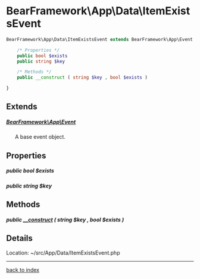 # BearFramework\App\Data\ItemExistsEvent

```php
BearFramework\App\Data\ItemExistsEvent extends BearFramework\App\Event {

	/* Properties */
	public bool $exists
	public string $key

	/* Methods */
	public __construct ( string $key , bool $exists )

}
```

## Extends

##### [BearFramework\App\Event](bearframework.app.event.class.md)

&nbsp;&nbsp;&nbsp;&nbsp;&nbsp;&nbsp;A base event object.

## Properties

##### public bool $exists

##### public string $key

## Methods

##### public [__construct](bearframework.app.data.itemexistsevent.__construct.method.md) ( string $key , bool $exists )

## Details

Location: ~/src/App/Data/ItemExistsEvent.php

---

[back to index](index.md)

